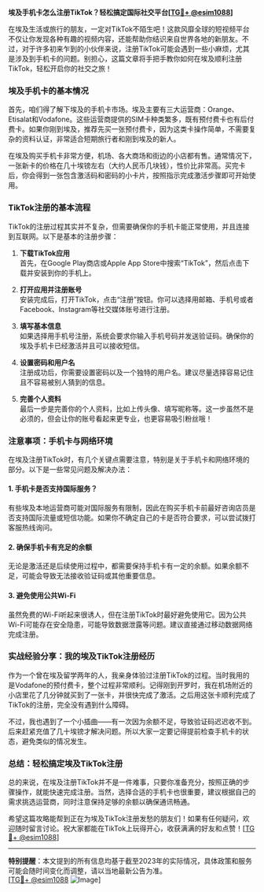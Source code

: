 **埃及手机卡怎么注册TikTok？轻松搞定国际社交平台[[TG💪+ @esim1088](https://t.me/s/esim1088)]**

在埃及生活或旅行的朋友，一定对TikTok不陌生吧！这款风靡全球的短视频平台不仅让你发现各种有趣的视频内容，还能帮助你结识来自世界各地的新朋友。不过，对于许多初来乍到的小伙伴来说，注册TikTok可能会遇到一些小麻烦，尤其是涉及到手机卡的问题。别担心，这篇文章将手把手教你如何在埃及顺利注册TikTok，轻松开启你的社交之旅！

### 埃及手机卡的基本情况

首先，咱们得了解下埃及的手机卡市场。埃及主要有三大运营商：Orange、Etisalat和Vodafone。这些运营商提供的SIM卡种类繁多，既有预付费卡也有后付费卡。如果你刚到埃及，推荐先买一张预付费卡，因为这类卡操作简单，不需要复杂的资料认证，非常适合短期旅行者和刚到埃及的新人。

在埃及购买手机卡非常方便，机场、各大商场和街边的小店都有售。通常情况下，一张新卡的价格在几十埃镑左右（大约人民币几块钱），性价比非常高。买完卡后，你会得到一张包含激活码和密码的小卡片，按照指示完成激活步骤即可开始使用。

### TikTok注册的基本流程

TikTok的注册过程其实并不复杂，但需要确保你的手机卡能正常使用，并且连接到互联网。以下是基本的注册步骤：

1. **下载TikTok应用**  
   首先，在Google Play商店或Apple App Store中搜索“TikTok”，然后点击下载并安装到你的手机上。

2. **打开应用并注册账号**  
   安装完成后，打开TikTok，点击“注册”按钮。你可以选择用邮箱、手机号或者Facebook、Instagram等社交媒体账号进行注册。

3. **填写基本信息**  
   如果选择用手机号注册，系统会要求你输入手机号码并发送验证码。确保你的埃及手机卡已经激活并且可以接收短信。

4. **设置密码和用户名**  
   注册成功后，你需要设置密码以及一个独特的用户名。建议尽量选择容易记住且不容易被别人猜到的信息。

5. **完善个人资料**  
   最后一步是完善你的个人资料，比如上传头像、填写昵称等。这一步虽然不是必须的，但会让你的账号看起来更专业，也更容易吸引粉丝哦！

### 注意事项：手机卡与网络环境

在埃及注册TikTok时，有几个关键点需要注意，特别是关于手机卡和网络环境的部分。以下是一些常见问题及解决办法：

#### 1. 手机卡是否支持国际服务？
有些埃及本地运营商可能对国际服务有限制，因此在购买手机卡前最好咨询店员是否支持国际流量或短信功能。如果你不确定自己的卡是否符合要求，可以尝试拨打客服热线询问。

#### 2. 确保手机卡有充足的余额
无论是激活还是后续使用过程中，都需要保持手机卡有一定的余额。如果余额不足，可能会导致无法接收验证码或其他重要信息。

#### 3. 避免使用公共Wi-Fi
虽然免费的Wi-Fi听起来很诱人，但在注册TikTok时最好避免使用它。因为公共Wi-Fi可能存在安全隐患，可能导致数据泄露等问题。建议直接通过移动数据网络完成注册。

### 实战经验分享：我的埃及TikTok注册经历

作为一个曾在埃及留学两年的人，我亲身体验过注册TikTok的过程。当时我用的是Vodafone的预付费卡，整个过程非常顺利。记得刚到开罗时，我在机场附近的小店里花了几分钟就买到了一张卡，并很快完成了激活。之后用这张卡顺利完成了TikTok的注册，完全没有遇到什么障碍。

不过，我也遇到了一个小插曲——有一次因为余额不足，导致验证码迟迟收不到。后来赶紧充值了几十埃镑才解决问题。所以大家一定要记得提前检查手机卡的状态，避免类似的情况发生。

### 总结：轻松搞定埃及TikTok注册

总的来说，在埃及注册TikTok并不是一件难事，只要你准备充分，按照正确的步骤操作，就能快速完成注册。当然，选择合适的手机卡也很重要，建议根据自己的需求挑选运营商，同时注意保持足够的余额以确保通讯畅通。

希望这篇攻略能帮到正在为埃及TikTok注册发愁的朋友们！如果有任何疑问，欢迎随时留言讨论。祝大家都能在TikTok上玩得开心，收获满满的好友和点赞！[[TG💪+ @esim1088](https://t.me/s/esim1088)]

---

**特别提醒**：本文提到的所有信息均基于截至2023年的实际情况，具体政策和服务可能会随时间变化而调整，请以当地最新公告为准。  
[[TG💪+ @esim1088](https://t.me/s/esim1088) ![Image](https://i.postimg.cc/4NQfJmqS/Snipaste-2025-05-13-00-14-12.png)]